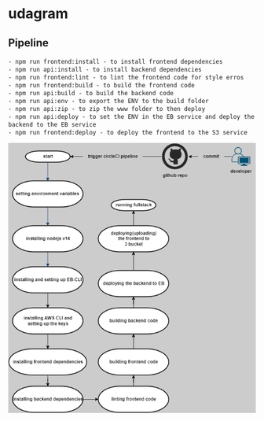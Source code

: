 # udagram


## Pipeline

```
- npm run frontend:install - to install frontend dependencies
- npm run api:install - to install backend dependencies
- npm run frontend:lint - to lint the frontend code for style erros
- npm run frontend:build - to build the frontend code
- npm run api:build - to build the backend code
- npm run api:env - to export the ENV to the build folder
- npm run api:zip - to zip the www folder to then deploy
- npm run api:deploy - to set the ENV in the EB service and deploy the backend to the EB service
- npm run frontend:deploy - to deploy the frontend to the S3 service
```
![Screenshot](https://github.com/Ibrahimzn/finalproject/blob/master/docs/digrams/pipelinedigram.png?raw=true)